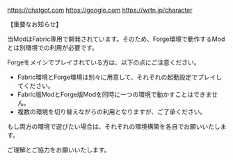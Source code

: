 https://chatgpt.com
https://google.com
https://wrtn.jp/character

【重要なお知らせ】

当ModはFabric専用で開発されています。そのため、Forge環境で動作するModとは別環境での利用が必要です。

Forgeをメインでプレイされている方は、以下の点にご注意ください。

- Fabric環境とForge環境は別々に用意して、それぞれの起動設定でプレイしてください。
- Fabric版ModとForge版Modを同時に一つの環境で動かすことはできません。
- 複数の環境を切り替えながらの利用となりますが、ご了承ください。

もし両方の環境で遊びたい場合は、それぞれの環境構築を各自でお願いいたします。

ご理解とご協力をお願いいたします。
